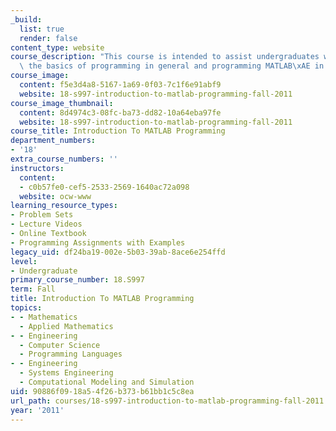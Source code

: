 ```yaml
---
_build:
  list: true
  render: false
content_type: website
course_description: "This course is intended to assist undergraduates with learning\
  \ the basics of programming in general and programming MATLAB\xAE in particular.\n"
course_image:
  content: f5e3d4a8-5167-1a69-0f03-7c1f6e91abf9
  website: 18-s997-introduction-to-matlab-programming-fall-2011
course_image_thumbnail:
  content: 8d4974c3-08fc-ba73-dd82-10a64eba97fe
  website: 18-s997-introduction-to-matlab-programming-fall-2011
course_title: Introduction To MATLAB Programming
department_numbers:
- '18'
extra_course_numbers: ''
instructors:
  content:
  - c0b57fe0-cef5-2533-2569-1640ac72a098
  website: ocw-www
learning_resource_types:
- Problem Sets
- Lecture Videos
- Online Textbook
- Programming Assignments with Examples
legacy_uid: df24ba19-002e-5b03-39ab-8ace6e254ffd
level:
- Undergraduate
primary_course_number: 18.S997
term: Fall
title: Introduction To MATLAB Programming
topics:
- - Mathematics
  - Applied Mathematics
- - Engineering
  - Computer Science
  - Programming Languages
- - Engineering
  - Systems Engineering
  - Computational Modeling and Simulation
uid: 90886f09-18a5-4f26-b373-b61bb1c5c8ea
url_path: courses/18-s997-introduction-to-matlab-programming-fall-2011
year: '2011'
---
```

